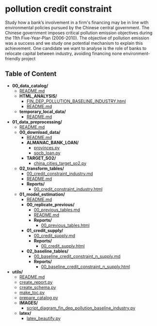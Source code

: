 
# pollution credit constraint



Study how a bank’s involvement in a firm's financing may be in line with environmental policies pursued by the Chinese central government. The Chinese government imposes critical pollution emission objectives during the 11th Five-Year-Plan (2006-2010). The objective of pollution emission was a success and we study one potential mechanism to explain this achievement. One candidate we want to analyse is the role of banks to relocate capital between industry, avoiding financing none environment-friendly project

## Table of Content

 - **00_data_catalog/**
   - [README.md](https://github.com/thomaspernet/pollution_credit_constraint/tree/master/00_data_catalog/README.md)
   - **HTML_ANALYSIS/**
     - [FIN_DEP_POLLUTION_BASELINE_INDUSTRY.html](https://htmlpreview.github.io/?https://github.com/thomaspernet/pollution_credit_constraint/blob/master/00_data_catalog/HTML_ANALYSIS/FIN_DEP_POLLUTION_BASELINE_INDUSTRY.html)
     - [README.md](https://github.com/thomaspernet/pollution_credit_constraint/tree/master/00_data_catalog/HTML_ANALYSIS/README.md)
   - **temporary_local_data/**
     - [README.md](https://github.com/thomaspernet/pollution_credit_constraint/tree/master/00_data_catalog/temporary_local_data/README.md)
 - **01_data_preprocessing/**
   - [README.md](https://github.com/thomaspernet/pollution_credit_constraint/tree/master/01_data_preprocessing/README.md)
   - **00_download_data/**
     - [README.md](https://github.com/thomaspernet/pollution_credit_constraint/tree/master/01_data_preprocessing/00_download_data/README.md)
     - **ALMANAC_BANK_LOAN/**
       - [provinces.py](https://github.com/thomaspernet/pollution_credit_constraint/tree/master/01_data_preprocessing/00_download_data/ALMANAC_BANK_LOAN/provinces.py)
       - [socb_loan.py](https://github.com/thomaspernet/pollution_credit_constraint/tree/master/01_data_preprocessing/00_download_data/ALMANAC_BANK_LOAN/socb_loan.py)
     - **TARGET_SO2/**
       - [china_cities_target_so2.py](https://github.com/thomaspernet/pollution_credit_constraint/tree/master/01_data_preprocessing/00_download_data/TARGET_SO2/china_cities_target_so2.py)
   - **02_transform_tables/**
     - [00_credit_constraint_industry.md](https://github.com/thomaspernet/pollution_credit_constraint/tree/master/01_data_preprocessing/02_transform_tables/00_credit_constraint_industry.md)
     - [README.md](https://github.com/thomaspernet/pollution_credit_constraint/tree/master/01_data_preprocessing/02_transform_tables/README.md)
     - **Reports/**
       - [00_credit_constraint_industry.html](https://htmlpreview.github.io/?https://github.com/thomaspernet/pollution_credit_constraint/blob/master/01_data_preprocessing/02_transform_tables/Reports/00_credit_constraint_industry.html)
   - **01_model_estimation/**
     - [README.md](https://github.com/thomaspernet/pollution_credit_constraint/tree/master/02_data_analysis/01_model_estimation/README.md)
     - **00_replicate_previous/**
       - [00_previous_tables.md](https://github.com/thomaspernet/pollution_credit_constraint/tree/master/02_data_analysis/01_model_estimation/00_replicate_previous/00_previous_tables.md)
       - [README.md](https://github.com/thomaspernet/pollution_credit_constraint/tree/master/02_data_analysis/01_model_estimation/00_replicate_previous/README.md)
       - **Reports/**
         - [00_previous_tables.html](https://htmlpreview.github.io/?https://github.com/thomaspernet/pollution_credit_constraint/blob/master/02_data_analysis/01_model_estimation/00_replicate_previous/Reports/00_previous_tables.html)
     - **01_credit_supply/**
       - [00_credit_supply.md](https://github.com/thomaspernet/pollution_credit_constraint/tree/master/02_data_analysis/01_model_estimation/01_credit_supply/00_credit_supply.md)
       - **Reports/**
         - [00_credit_supply.html](https://htmlpreview.github.io/?https://github.com/thomaspernet/pollution_credit_constraint/blob/master/02_data_analysis/01_model_estimation/01_credit_supply/Reports/00_credit_supply.html)
     - **02_baseline_tables/**
       - [00_baseline_credit_constraint_n_supply.md](https://github.com/thomaspernet/pollution_credit_constraint/tree/master/02_data_analysis/01_model_estimation/02_baseline_tables/00_baseline_credit_constraint_n_supply.md)
       - **Reports/**
         - [00_baseline_credit_constraint_n_supply.html](https://htmlpreview.github.io/?https://github.com/thomaspernet/pollution_credit_constraint/blob/master/02_data_analysis/01_model_estimation/02_baseline_tables/Reports/00_baseline_credit_constraint_n_supply.html)
 - **utils/**
   - [README.md](https://github.com/thomaspernet/pollution_credit_constraint/tree/master/utils/README.md)
   - [create_report.py](https://github.com/thomaspernet/pollution_credit_constraint/tree/master/utils/create_report.py)
   - [create_schema.py](https://github.com/thomaspernet/pollution_credit_constraint/tree/master/utils/create_schema.py)
   - [make_toc.py](https://github.com/thomaspernet/pollution_credit_constraint/tree/master/utils/make_toc.py)
   - [prepare_catalog.py](https://github.com/thomaspernet/pollution_credit_constraint/tree/master/utils/prepare_catalog.py)
   - **IMAGES/**
     - [script_diagram_fin_dep_pollution_baseline_industry.py](https://github.com/thomaspernet/pollution_credit_constraint/tree/master/utils/IMAGES/script_diagram_fin_dep_pollution_baseline_industry.py)
   - **latex/**
     - [latex_beautify.py](https://github.com/thomaspernet/pollution_credit_constraint/tree/master/utils/latex/latex_beautify.py)
